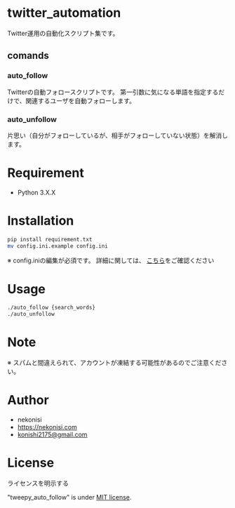 # twitter_automation
Twitter運用の自動化スクリプト集です。

## comands
### auto_follow
Twitterの自動フォロースクリプトです。
第一引数に気になる単語を指定するだけで、関連するユーザを自動フォローします。

### auto_unfollow
片思い（自分がフォローしているが、相手がフォローしていない状態）を解消します。

# Requirement

* Python 3.X.X
 
# Installation
 
```bash
pip install requirement.txt
mv config.ini.example config.ini
```

※ config.iniの編集が必須です。
詳細に関しては、
[こちら](https://nekonisi.com/autofollow)をご確認ください
 
# Usage
  
```bash
./auto_follow {search_words}
./auto_unfollow
```
 
# Note
※ スパムと間違えられて、アカウントが凍結する可能性があるのでご注意ください。

# Author
  
* nekonisi
* https://nekonisi.com
* konishi2175@gmail.com
 
# License
ライセンスを明示する
 
"tweepy_auto_follow" is under [MIT license](https://en.wikipedia.org/wiki/MIT_License).
